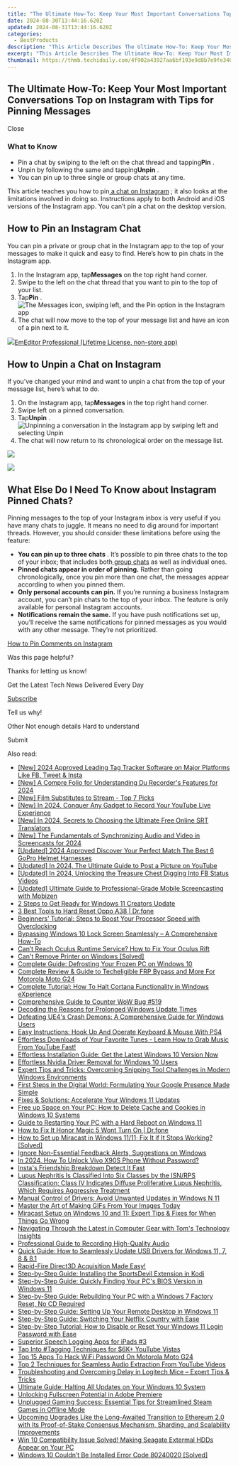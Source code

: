 ```yaml
---
title: "The Ultimate How-To: Keep Your Most Important Conversations Top on Instagram with Tips for Pinning Messages"
date: 2024-08-30T13:44:16.620Z
updated: 2024-08-31T13:44:16.620Z
categories:
  - BestProducts
description: "This Article Describes The Ultimate How-To: Keep Your Most Important Conversations Top on Instagram with Tips for Pinning Messages"
excerpt: "This Article Describes The Ultimate How-To: Keep Your Most Important Conversations Top on Instagram with Tips for Pinning Messages"
thumbnail: https://thmb.techidaily.com/4f902a43927aa6bf193e9d8b7e9fe3404a519e31c80aea16a8f7ebda50148e4a.jpg
---
```


## The Ultimate How-To: Keep Your Most Important Conversations Top on Instagram with Tips for Pinning Messages

Close 

###  What to Know

* Pin a chat by swiping to the left on the chat thread and tapping**Pin** .
* Unpin by following the same and tapping**Unpin** .
* You can pin up to three single or group chats at any time.

 This article teaches you how to pin[ a chat on Instagram](https://www.lifewire.com/dm-on-instagram-5116384) ; it also looks at the limitations involved in doing so. Instructions apply to both Android and iOS versions of the Instagram app. You can’t pin a chat on the desktop version.  

##  How to Pin an Instagram Chat 

 You can pin a private or group chat in the Instagram app to the top of your messages to make it quick and easy to find. Here’s how to pin chats in the Instagram app.

1. In the Instagram app, tap**Messages** on the top right hand corner.
2. Swipe to the left on the chat thread that you want to pin to the top of your list.
3. Tap**Pin** .  
![The Messages icon, swiping left, and the Pin option in the Instagram app](https://www.lifewire.com/thmb/L1Bmq6NL7SEd8A7onxaAOvpU5Yk=/1500x0/filters:no_upscale():max_bytes(150000):strip_icc():format(webp)/Pin-Conversation-on-Instagram-cae1af93f10244048b37a0553ca908de.jpg)
4. The chat will now move to the top of your message list and have an icon of a pin next to it.

<!-- affiliate ads begin -->
<a href="https://shop.emeditor.com/order/checkout.php?PRODS=4631722&QTY=1&AFFILIATE=108875&CART=1"><img src="https://www.emeditor.com/wp-content/uploads/2023/05/frontpage2-2048x588.webp" border="0">EmEditor Professional (Lifetime License, non-store app)</a>
<!-- affiliate ads end -->
##  How to Unpin a Chat on Instagram 

 If you’ve changed your mind and want to unpin a chat from the top of your message list, here’s what to do.

1. On the Instagram app, tap**Messages** in the top right hand corner.
2. Swipe left on a pinned conversation.
3. Tap**Unpin** .  
![Unpinning a conversation in the Instagram app by swiping left and selecting Unpin](https://www.lifewire.com/thmb/u2eyv-AV4vn_Y5AtJw3WrCT-t2w=/1500x0/filters:no_upscale():max_bytes(150000):strip_icc():format(webp)/Unpin-Convo-in-Instagram-e0e7167ebfec4038ae8ec392d73bc8d2.jpg)
4. The chat will now return to its chronological order on the message list.
<!-- affiliate ads begin -->
<a href="https://secure.2checkout.com/order/checkout.php?PRODS=4620778&QTY=1&AFFILIATE=108875&CART=1"><img src="https://secure.avangate.com/images/merchant/07dd4d5a72f5740ef0f035f201951476/300__250banner.jpg" border="0"></a>
<!-- affiliate ads end -->

<!-- affiliate ads begin -->
<a href="https://secure.2checkout.com/order/checkout.php?PRODS=33729450&QTY=1&AFFILIATE=108875&CART=1"><img src="https://secure.avangate.com/images/merchant/7f687767ccf20fcea1c9dc4a5adc2326/Digisigner_banner_728_x_90_color_version.png" border="0"></a>
<!-- affiliate ads end -->
##  What Else Do I Need To Know about Instagram Pinned Chats? 

 ‌Pinning messages to the top of your Instagram inbox is very useful if you have many chats to juggle. It means no need to dig around for important threads. However, you should consider these limitations before using the feature:  

* **You can pin up to three chats** . It’s possible to pin three chats to the top of your inbox; that includes both[ group chats](https://www.lifewire.com/make-instagram-group-chat-5704891) as well as individual ones.
* **Pinned chats appear in order of pinning.** Rather than going chronologically, once you pin more than one chat, the messages appear according to when you pinned them.
* **Only personal accounts can pin.** If you’re running a business Instagram account, you can’t pin chats to the top of your inbox. The feature is only available for personal Instagram accounts.
* **Notifications remain the same.** If you have push notifications set up, you’ll receive the same notifications for pinned messages as you would with any other message. They’re not prioritized.

[ How to Pin Comments on Instagram ](https://www.lifewire.com/pin-comments-on-instagram-5521763) 

Was this page helpful?

Thanks for letting us know!

 Get the Latest Tech News Delivered Every Day

[ Subscribe ](https://www.lifewire.com/#) 

Tell us why!

 Other  Not enough details  Hard to understand 

 Submit 

<ins class="adsbygoogle"
     style="display:block"
     data-ad-format="autorelaxed"
     data-ad-client="ca-pub-7571918770474297"
     data-ad-slot="1223367746"></ins>



<ins class="adsbygoogle"
     style="display:block"
     data-ad-client="ca-pub-7571918770474297"
     data-ad-slot="8358498916"
     data-ad-format="auto"
     data-full-width-responsive="true"></ins>

<span class="atpl-alsoreadstyle">Also read:</span>
<div><ul>
<li><a href="https://instagram-clips.techidaily.com/new-2024-approved-leading-tag-tracker-software-on-major-platforms-like-fb-tweet-and-insta/"><u>[New] 2024 Approved  Leading Tag Tracker Software on Major Platforms Like FB, Tweet & Insta</u></a></li>
<li><a href="https://screen-video-capture.techidaily.com/new-a-compre-folio-for-understanding-du-recorders-features-for-2024/"><u>[New] A Compre Folio for Understanding Du Recorder's Features for 2024</u></a></li>
<li><a href="https://youtube-stream.techidaily.com/new-film-substitutes-to-stream-top-7-picks/"><u>[New] Film Substitutes to Stream - Top 7 Picks</u></a></li>
<li><a href="https://screen-video-capture.techidaily.com/new-in-2024-conquer-any-gadget-to-record-your-youtube-live-experience/"><u>[New] In 2024, Conquer Any Gadget to Record Your YouTube Live Experience</u></a></li>
<li><a href="https://fox-friendly.techidaily.com/new-in-2024-secrets-to-choosing-the-ultimate-free-online-srt-translators/"><u>[New] In 2024, Secrets to Choosing the Ultimate Free Online SRT Translators</u></a></li>
<li><a href="https://remote-screen-capture.techidaily.com/new-the-fundamentals-of-synchronizing-audio-and-video-in-screencasts-for-2024/"><u>[New] The Fundamentals of Synchronizing Audio and Video in Screencasts for 2024</u></a></li>
<li><a href="https://fox-friendly.techidaily.com/updated-2024-approved-discover-your-perfect-match-the-best-6-gopro-helmet-harnesses/"><u>[Updated] 2024 Approved  Discover Your Perfect Match  The Best 6 GoPro Helmet Harnesses</u></a></li>
<li><a href="https://fox-access.techidaily.com/updated-in-2024-the-ultimate-guide-to-post-a-picture-on-youtube/"><u>[Updated] In 2024, The Ultimate Guide to Post a Picture on YouTube</u></a></li>
<li><a href="https://facebook-video-content.techidaily.com/updated-in-2024-unlocking-the-treasure-chest-digging-into-fb-status-videos/"><u>[Updated] In 2024, Unlocking the Treasure Chest  Digging Into FB Status Videos</u></a></li>
<li><a href="https://desktop-recording.techidaily.com/updated-ultimate-guide-to-professional-grade-mobile-screencasting-with-mobizen/"><u>[Updated] Ultimate Guide to Professional-Grade Mobile Screencasting with Mobizen</u></a></li>
<li><a href="https://technical-tips.techidaily.com/2-steps-to-get-ready-for-windows-11-creators-update/"><u>2 Steps to Get Ready for Windows 11 Creators Update</u></a></li>
<li><a href="https://phone-solutions.techidaily.com/3-best-tools-to-hard-reset-oppo-a38-drfone-by-drfone-reset-android-reset-android/"><u>3 Best Tools to Hard Reset Oppo A38 | Dr.fone</u></a></li>
<li><a href="https://technical-tips.techidaily.com/beginners-tutorial-steps-to-boost-your-processor-speed-with-overclocking/"><u>Beginners’ Tutorial: Steps to Boost Your Processor Speed with Overclocking</u></a></li>
<li><a href="https://technical-tips.techidaily.com/bypassing-windows-10-lock-screen-seamlessly-a-comprehensive-how-to/"><u>Bypassing Windows 10 Lock Screen Seamlessly – A Comprehensive How-To</u></a></li>
<li><a href="https://technical-tips.techidaily.com/1723808272543-cant-reach-oculus-runtime-service-how-to-fix-your-oculus-rift/"><u>Can’t Reach Oculus Runtime Service? How to Fix Your Oculus Rift</u></a></li>
<li><a href="https://technical-tips.techidaily.com/1723808291102-cant-remove-printer-on-windows-solved/"><u>Can't Remove Printer on Windows [Solved]</u></a></li>
<li><a href="https://technical-tips.techidaily.com/complete-guide-defrosting-your-frozen-pc-on-windows-10/"><u>Complete Guide: Defrosting Your Frozen PC on Windows 10</u></a></li>
<li><a href="https://easy-unlock-android.techidaily.com/complete-review-and-guide-to-techeligible-frp-bypass-and-more-for-motorola-moto-g24-by-drfone-android/"><u>Complete Review & Guide to Techeligible FRP Bypass and More For Motorola Moto G24</u></a></li>
<li><a href="https://technical-tips.techidaily.com/complete-tutorial-how-to-halt-cortana-functionality-in-windows-experience/"><u>Complete Tutorial: How To Halt Cortana Functionality in Windows eXperience</u></a></li>
<li><a href="https://network-issues.techidaily.com/comprehensive-guide-to-counter-wow-bug-519/"><u>Comprehensive Guide to Counter WoW Bug #519</u></a></li>
<li><a href="https://technical-tips.techidaily.com/decoding-the-reasons-for-prolonged-windows-update-times/"><u>Decoding the Reasons for Prolonged Windows Update Times</u></a></li>
<li><a href="https://technical-tips.techidaily.com/defeating-ue4s-crash-demons-a-comprehensive-guide-for-windows-users/"><u>Defeating UE4's Crash Demons: A Comprehensive Guide for Windows Users</u></a></li>
<li><a href="https://technical-tips.techidaily.com/easy-instructions-hook-up-and-operate-keyboard-and-mouse-with-ps4/"><u>Easy Instructions: Hook Up And Operate Keyboard & Mouse With PS4</u></a></li>
<li><a href="https://technical-tips.techidaily.com/effortless-downloads-of-your-favorite-tunes-learn-how-to-grab-music-from-youtube-fast/"><u>Effortless Downloads of Your Favorite Tunes - Learn How to Grab Music From YouTube Fast!</u></a></li>
<li><a href="https://technical-tips.techidaily.com/effortless-installation-guide-get-the-latest-windows-10-version-now/"><u>Effortless Installation Guide: Get the Latest Windows 10 Version Now</u></a></li>
<li><a href="https://technical-tips.techidaily.com/effortless-nvidia-driver-removal-for-windows-10-users/"><u>Effortless Nvidia Driver Removal for Windows 10 Users</u></a></li>
<li><a href="https://technical-tips.techidaily.com/expert-tips-and-tricks-overcoming-snipping-tool-challenges-in-modern-windows-environments/"><u>Expert Tips and Tricks: Overcoming Snipping Tool Challenges in Modern Windows Environments</u></a></li>
<li><a href="https://technical-tips.techidaily.com/first-steps-in-the-digital-world-formulating-your-google-presence-made-simple/"><u>First Steps in the Digital World: Formulating Your Google Presence Made Simple</u></a></li>
<li><a href="https://technical-tips.techidaily.com/fixes-and-solutions-accelerate-your-windows-11-updates/"><u>Fixes & Solutions: Accelerate Your Windows 11 Updates</u></a></li>
<li><a href="https://technical-tips.techidaily.com/free-up-space-on-your-pc-how-to-delete-cache-and-cookies-in-windows-10-systems/"><u>Free up Space on Your PC: How to Delete Cache and Cookies in Windows 10 Systems</u></a></li>
<li><a href="https://technical-tips.techidaily.com/guide-to-restarting-your-pc-with-a-hard-reboot-on-windows-11/"><u>Guide to Restarting Your PC with a Hard Reboot on Windows 11</u></a></li>
<li><a href="https://change-location.techidaily.com/how-to-fix-it-honor-magic-5-wont-turn-on-drfone-by-drfone-fix-android-problems-fix-android-problems/"><u>How to Fix It Honor Magic 5 Wont Turn On | Dr.fone</u></a></li>
<li><a href="https://technical-tips.techidaily.com/how-to-set-up-miracast-in-windows-1111-fix-it-if-it-stops-working-solved/"><u>How to Set up Miracast in Windows 11/11; Fix It if It Stops Working? [Solved]</u></a></li>
<li><a href="https://windows11.techidaily.com/ignore-non-essential-feedback-alerts-suggestions-on-windows/"><u>Ignore Non-Essential Feedback Alerts, Suggestions on Windows</u></a></li>
<li><a href="https://android-unlock.techidaily.com/in-2024-how-to-unlock-vivo-x90s-phone-without-password-by-drfone-android/"><u>In 2024, How To Unlock Vivo X90S Phone Without Password?</u></a></li>
<li><a href="https://instagram-clips.techidaily.com/instas-friendship-breakdown-detect-it-fast/"><u>Insta's Friendship Breakdown  Detect It Fast</u></a></li>
<li><a href="https://technical-tips.techidaily.com/lupus-nephritis-is-classified-into-six-classes-by-the-isnrps-classification-class-iv-indicates-diffuse-proliferative-lupus-nephritis-which-requires-aggressi8/"><u>Lupus Nephritis Is Classified Into Six Classes by the ISN/RPS Classification; Class IV Indicates Diffuse Proliferative Lupus Nephritis, Which Requires Aggressive Treatment</u></a></li>
<li><a href="https://technical-tips.techidaily.com/manual-control-of-drivers-avoid-unwanted-updates-in-windows-n-11/"><u>Manual Control of Drivers: Avoid Unwanted Updates in Windows N 11</u></a></li>
<li><a href="https://technical-tips.techidaily.com/master-the-art-of-making-gifs-from-your-images-today/"><u>Master the Art of Making GIFs From Your Images Today</u></a></li>
<li><a href="https://technical-tips.techidaily.com/miracast-setup-on-windows-10-and-11-expert-tips-and-fixes-for-when-things-go-wrong/"><u>Miracast Setup on Windows 10 and 11: Expert Tips & Fixes for When Things Go Wrong</u></a></li>
<li><a href="https://hardware-tips.techidaily.com/navigating-through-the-latest-in-computer-gear-with-toms-technology-insights/"><u>Navigating Through the Latest in Computer Gear with Tom's Technology Insights</u></a></li>
<li><a href="https://vp-tips.techidaily.com/professional-guide-to-recording-high-quality-audio/"><u>Professional Guide to Recording High-Quality Audio</u></a></li>
<li><a href="https://technical-tips.techidaily.com/quick-guide-how-to-seamlessly-update-usb-drivers-for-windows-11-7-8-and-81/"><u>Quick Guide: How to Seamlessly Update USB Drivers for Windows 11, 7, 8 & 8.1</u></a></li>
<li><a href="https://technical-tips.techidaily.com/1723808341857-rapid-fire-direct3d-acquisition-made-easy/"><u>Rapid-Fire Direct3D Acquisition Made Easy!</u></a></li>
<li><a href="https://technical-tips.techidaily.com/step-by-step-guide-installing-the-sportsdevil-extension-in-kodi/"><u>Step-by-Step Guide: Installing the SportsDevil Extension in Kodi</u></a></li>
<li><a href="https://technical-tips.techidaily.com/step-by-step-guide-quickly-finding-your-pcs-bios-version-in-windows-11/"><u>Step-by-Step Guide: Quickly Finding Your PC's BIOS Version in Windows 11</u></a></li>
<li><a href="https://technical-tips.techidaily.com/step-by-step-guide-rebuilding-your-pc-with-a-windows-7-factory-reset-no-cd-required/"><u>Step-by-Step Guide: Rebuilding Your PC with a Windows 7 Factory Reset, No CD Required</u></a></li>
<li><a href="https://technical-tips.techidaily.com/step-by-step-guide-setting-up-your-remote-desktop-in-windows-11/"><u>Step-by-Step Guide: Setting Up Your Remote Desktop in Windows 11</u></a></li>
<li><a href="https://technical-tips.techidaily.com/step-by-step-guide-switching-your-netflix-country-with-ease/"><u>Step-by-Step Guide: Switching Your Netflix Country with Ease</u></a></li>
<li><a href="https://technical-tips.techidaily.com/step-by-step-tutorial-how-to-disable-or-reset-your-windows-11-login-password-with-ease/"><u>Step-by-Step Tutorial: How to Disable or Reset Your Windows 11 Login Password with Ease</u></a></li>
<li><a href="https://screen-sharing-recording.techidaily.com/superior-speech-logging-apps-for-ipads-3/"><u>Superior Speech Logging Apps for iPads #3</u></a></li>
<li><a href="https://youtube-video-recordings.techidaily.com/tap-into-tagging-techniques-for-6kplus-youtube-vistas/"><u>Tap Into #Tagging Techniques for $6K+ YouTube Vistas</u></a></li>
<li><a href="https://easy-unlock-android.techidaily.com/top-15-apps-to-hack-wifi-password-on-motorola-moto-g24-by-drfone-android/"><u>Top 15 Apps To Hack WiFi Password On Motorola Moto G24</u></a></li>
<li><a href="https://technical-tips.techidaily.com/top-2-techniques-for-seamless-audio-extraction-from-youtube-videos/"><u>Top 2 Techniques for Seamless Audio Extraction From YouTube Videos</u></a></li>
<li><a href="https://technical-tips.techidaily.com/troubleshooting-and-overcoming-delay-in-logitech-mice-expert-tips-and-tricks/"><u>Troubleshooting and Overcoming Delay in Logitech Mice – Expert Tips & Tricks</u></a></li>
<li><a href="https://technical-tips.techidaily.com/ultimate-guide-halting-all-updates-on-your-windows-10-system/"><u>Ultimate Guide: Halting All Updates on Your Windows 10 System</u></a></li>
<li><a href="https://extra-hints.techidaily.com/unlocking-fullscreen-potential-in-adobe-premiere/"><u>Unlocking Fullscreen Potential in Adobe Premiere</u></a></li>
<li><a href="https://technical-tips.techidaily.com/unplugged-gaming-success-essential-tips-for-streamlined-steam-games-in-offline-mode/"><u>Unplugged Gaming Success: Essential Tips for Streamlined Steam Games in Offline Mode</u></a></li>
<li><a href="https://technical-tips.techidaily.com/upcoming-upgrades-like-the-long-awaited-transition-to-ethereum-20-with-its-proof-of-stake-consensus-mechanism-sharding-and-scalability-improvements/"><u>Upcoming Upgrades Like the Long-Awaited Transition to Ethereum 2.0 with Its Proof-of-Stake Consensus Mechanism, Sharding, and Scalability Improvements</u></a></li>
<li><a href="https://technical-tips.techidaily.com/win-10-compatibility-issue-solved-making-seagate-extermal-hdds-appear-on-your-pc/"><u>Win 10 Compatibility Issue Solved! Making Seagate Extermal HDDs Appear on Your PC</u></a></li>
<li><a href="https://technical-tips.techidaily.com/windows-10-couldnt-be-installed-error-code-80240020-solved/"><u>Windows 10 Couldn’t Be Installed Error Code 80240020 [Solved]</u></a></li>
</ul></div>
